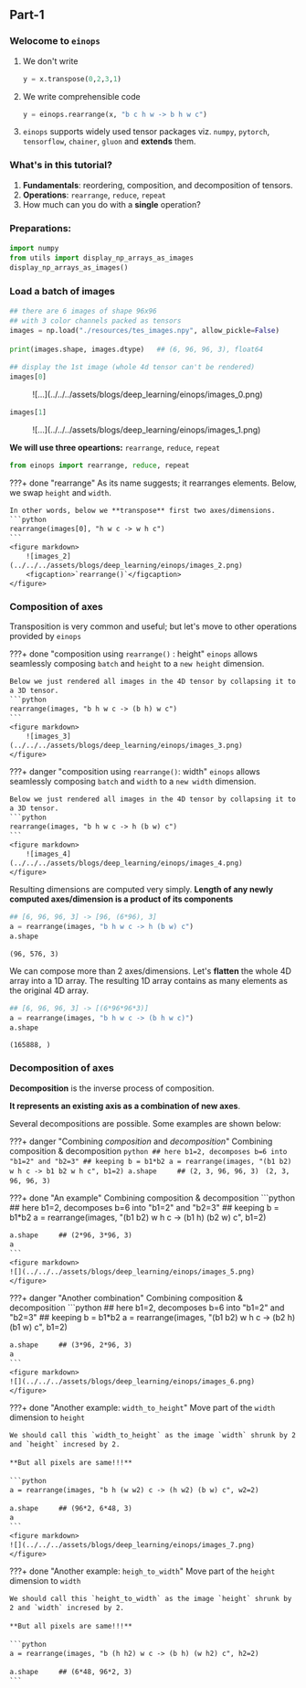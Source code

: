 <!-- ---
hide:
  - navigation # Hide navigation
  - toc        # Hide table of contents
--- -->

## Part-1

### Welocome to `einops`

1. We don't write 
    ```python
    y = x.transpose(0,2,3,1)
    ```
2. We write comprehensible code
    ```python
    y = einops.rearrange(x, "b c h w -> b h w c")
    ```
3. `einops` supports widely used tensor packages viz. 
    `numpy`, `pytorch`, `tensorflow`, `chainer`, `gluon`
    and **extends** them.

### What's in this tutorial?

1. **Fundamentals**: reordering, composition, and decomposition of tensors.
2. **Operations**: `rearrange`, `reduce`, `repeat`
3. How much can you do with a **single** operation?

### Preparations:
```python
import numpy
from utils import display_np_arrays_as_images
display_np_arrays_as_images()
```

### Load a batch of images
```python
## there are 6 images of shape 96x96
## with 3 color channels packed as tensors
images = np.load("./resources/tes_images.npy", allow_pickle=False)

print(images.shape, images.dtype)   ## (6, 96, 96, 3), float64
```

```python
## display the 1st image (whole 4d tensor can't be rendered)
images[0]
```
<figure markdown>
![...](../../../assets/blogs/deep_learning/einops/images_0.png)
</figure>

```python
images[1]
```
<figure markdown>
![...](../../../assets/blogs/deep_learning/einops/images_1.png)
</figure>

**We will use three opeartions:** `rearrange`, `reduce`, `repeat`
```python
from einops import rearrange, reduce, repeat
```

???+ done "rearrange"
    As its name suggests; it rearranges elements. Below, we swap `height` and `width`.

    In other words, below we **transpose** first two axes/dimensions.
    ```python
    rearrange(images[0], "h w c -> w h c")
    ```
    <figure markdown> 
        ![images_2](../../../assets/blogs/deep_learning/einops/images_2.png)
        <figcaption>`rearrange()`</figcaption>
    </figure>

### Composition of axes

Transposition is very common and useful; but let's move to other 
operations provided by `einops`

???+ done "composition using `rearrange()` : height"
    `einops` allows seamlessly composing `batch` and `height` to a `new height` dimension.

    Below we just rendered all images in the 4D tensor by collapsing it to a 3D tensor.
    ```python
    rearrange(images, "b h w c -> (b h) w c")
    ```
    <figure markdown> 
        ![images_3](../../../assets/blogs/deep_learning/einops/images_3.png)
    </figure>


???+ danger "composition using `rearrange()`: width"
    `einops` allows seamlessly composing `batch` and `width` to a `new width` dimension.

    Below we just rendered all images in the 4D tensor by collapsing it to a 3D tensor.
    ```python
    rearrange(images, "b h w c -> h (b w) c")
    ```
    <figure markdown> 
        ![images_4](../../../assets/blogs/deep_learning/einops/images_4.png)
    </figure>

Resulting dimensions are computed very simply. 
**Length of any newly computed axes/dimension is a product of its components**
```python
## [6, 96, 96, 3] -> [96, (6*96), 3]
a = rearrange(images, "b h w c -> h (b w) c")
a.shape
```
```
(96, 576, 3)
```

We can compose more than 2 axes/dimensions.
Let's **flatten** the whole 4D array into a 1D array.
The resulting 1D array contains as many elements as the original 4D array.

```python
## [6, 96, 96, 3] -> [(6*96*96*3)]
a = rearrange(images, "b h w c -> (b h w c)")
a.shape
```
```
(165888, )
```

### Decomposition of axes

**Decomposition** is the inverse process of composition. 

**It represents an existing axis as a combination of new axes**.

Several decompositions are possible. Some examples are shown below:

???+ danger "Combining _composition_ and _decomposition_"
    Combining composition & decomposition
    ```python
    ## here b1=2, decomposes b=6 into "b1=2" and "b2=3"
    ## keeping b = b1*b2
    a = rearrange(images, "(b1 b2) w h c -> b1 b2 w h c", b1=2)
    a.shape     ## (2, 3, 96, 96, 3)
    ```
    ```
    (2, 3, 96, 96, 3)
    ```

???+ done "An example"
    Combining composition & decomposition
    ```python
    ## here b1=2, decomposes b=6 into "b1=2" and "b2=3"
    ## keeping b = b1*b2
    a = rearrange(images, "(b1 b2) w h c -> (b1 h) (b2 w) c", b1=2)

    a.shape     ## (2*96, 3*96, 3)
    a
    ```
    <figure markdown>
    ![](../../../assets/blogs/deep_learning/einops/images_5.png)
    </figure>

???+ danger "Another combination"
    Combining composition & decomposition
    ```python
    ## here b1=2, decomposes b=6 into "b1=2" and "b2=3"
    ## keeping b = b1*b2
    a = rearrange(images, "(b1 b2) w h c -> (b2 h) (b1 w) c", b1=2)

    a.shape     ## (3*96, 2*96, 3)
    a
    ```
    <figure markdown>
    ![](../../../assets/blogs/deep_learning/einops/images_6.png)
    </figure>

???+ done "Another example: `width_to_height`"
    Move part of the `width` dimension to `height`

    We should call this `width_to_height` as the image `width` shrunk by 2 and `height` incresed by 2.

    **But all pixels are same!!!**

    ```python
    a = rearrange(images, "b h (w w2) c -> (h w2) (b w) c", w2=2)

    a.shape     ## (96*2, 6*48, 3)
    a
    ```
    <figure markdown>
    ![](../../../assets/blogs/deep_learning/einops/images_7.png)
    </figure>

???+ done "Another example: `heigh_to_width`"
    Move part of the `height` dimension to `width`

    We should call this `height_to_width` as the image `height` shrunk by 2 and `width` incresed by 2.

    **But all pixels are same!!!**

    ```python
    a = rearrange(images, "b (h h2) w c -> (b h) (w h2) c", h2=2)

    a.shape     ## (6*48, 96*2, 3)
    ```
